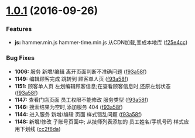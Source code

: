 <a name="1.0.1"></a>
# [1.0.1](https://github.com/thzhishu/angular2-webpack-starter-master-h5) (2016-09-26)



### Features
* **js:** hammer.min.js hammer-time.min.js 从CDN加载,变成本地库 ([f25e4cc](https://github.com/thzhishu/angular2-webpack-starter-master-h5/commit/f25e4cc))


### Bug Fixes
* **1006:** 服务 新增/编辑 离开页面判断不准确问题 ([f93a58f](https://github.com/thzhishu/angular2-webpack-starter-master-h5/commit/f93a58f))
* **1149:** 编辑顾客完成 跳转到 顾客单人页 ([f93a58f](https://github.com/thzhishu/angular2-webpack-starter-master-h5/commit/f93a58f))
* **1151:** 顾客单人页 左划编辑顾客信息;在查看顾客信息时,还原左划状态  ([f93a58f](https://github.com/thzhishu/angular2-webpack-starter-master-h5/commit/f93a58f))
* **1147:** 查看门店页面 员工权限不能修改 服务类型 ([f93a58f](https://github.com/thzhishu/angular2-webpack-starter-master-h5/commit/f93a58f))
* **1146:** 搜索结果为空时,添加服务 404 ([f93a58f](https://github.com/thzhishu/angular2-webpack-starter-master-h5/commit/f93a58f))
* **1144:** 进入服务 新增/编辑 页面 样式错乱问题 ([f93a58f](https://github.com/thzhishu/angular2-webpack-starter-master-h5/commit/f93a58f))
* **1148:** 新增/修改 子账号页面中; 从技师列表添加的 员工姓名/手机号码 样式应用下划线 ([cc2f8da](https://github.com/thzhishu/angular2-webpack-starter-master-h5/commit/f93a58f))
